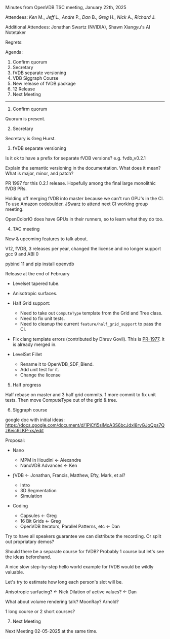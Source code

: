 Minutes from OpenVDB TSC meeting, January 22th, 2025

Attendees: *Ken* M., *Jeff* L., *Andre* P., *Dan* B., *Greg* H., *Nick* A., *Richard* J.

Additional Attendees: Jonathan Swartz (NVIDIA), Shawn Xiangyu's AI Notetaker

Regrets:

Agenda:

1) Confirm quorum
2) Secretary
3) fVDB separate versioning
4) VDB Siggraph Course
4) New release of fVDB package
5) 12 Release
6) Next Meeting

------------

1) Confirm quorum

Quorum is present.

2) Secretary

Secretary is Greg Hurst.

3) fVDB separate versioning

Is it ok to have a prefix for separate fVDB versions? e.g. fvdb_v0.2.1

Explain the semantic versioning in the documentation. What does it mean? What is major, minor, and patch?

PR 1997 for this 0.2.1 release. Hopefully among the final large monolithic fVDB PRs.

Holding off merging fVDB into master because we can't run GPU's in the CI. To use Amazon codebulder. JSwarz to attend next CI working group meeting.

OpenColorIO does have GPUs in their runners, so to learn what they do too.

4) TAC meeting

New & upcoming features to talk about.

V12, fVDB, 3 releases per year, changed the license and no longer support gcc 9 and ABI 0

pybind 11 and pip install openvdb

Release at the end of February
- Levelset tapered tube.

- Anisotropic surfaces.

- Half Grid support:
    - Need to take out `ComputeType` template from the Grid and Tree class.
    - Need to fix unit tests.
    - Need to cleanup the current `feature/half_grid_support` to pass the CI.

- Fix clang template errors (contributed by Dhruv Govil).
This is [PR-1977](https://github.com/AcademySoftwareFoundation/openvdb/pull/1977). It is already merged in.

- LevelSet Fillet
    - Rename it to OpenVDB_SDF_Blend.
    - Add unit test for it.
    - Change the license

5) Half progress

Half rebase on master and 3 half grid commits. 1 more commit to fix unit tests. Then move ComputeType out of the grid & tree.

6) Siggraph course

google doc with initial ideas: https://docs.google.com/document/d/1PiCfi5slMoA3S6bcJdxI8rvGJoQps7QzKeic9LKP-xs/edit

Proposal:

* Nano
  * MPM in Houdini <- Alexandre
  * NanoVDB Advances <- Ken

* ƒVDB <- Jonathan, Francis, Matthew, Efty, Mark, et al?
  * Intro
  * 3D Segmentation
  * Simulation

* Coding
  * Capsules <- Greg
  * 16 Bit Grids <- Greg
  * OpenVDB Iterators, Parallel Patterns, etc <- Dan

Try to have all speakers guarantee we can distribute the recording. Or split out propriatary demos?

Should there be a separate course for fVDB? Probably 1 course but let's see the ideas beforehand.

A nice slow step-by-step hello world example for fVDB would be wildly valuable.

Let's try to estimate how long each person's slot will be.

Anisotropic surfacing? <- Nick
Dilation of active values? <- Dan

What about volume rendering talk? MoonRay? Arnold?

1 long course or 2 short courses?

7) Next Meeting

Next Meeting 02-05-2025 at the same time.

